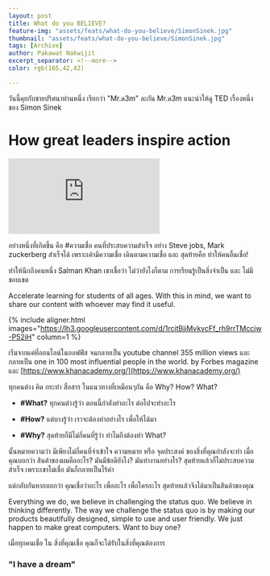 ```yaml
---
layout: post
title: What do you BELIEVE?
feature-img: "assets/feats/what-do-you-believe/SimonSinek.jpg"
thumbnail: "assets/feats/what-do-you-believe/SimonSinek.jpg"
tags: [Archive]
author: Pakawat Nakwijit
excerpt_separator: <!--more-->
color: rgb(165,42,42)

---
```



วันนี้คุยกับชายปริศนาท่านหนึ่ง เรียกว่า "Mr.ด3m" ละกัน
Mr.ด3m แนะนำให้ดู TED เรื่องหนึ่งของ Simon Sinek

<!--more-->

# How great leaders inspire action


<div class="video-container">
    <iframe class="video" src="http://embed.ted.com/talks/lang/en/simon_sinek_how_great_leaders_inspire_action.html" frameborder="0" scrolling="no" webkitAllowFullScreen mozallowfullscreen allowFullScreen></iframe>
</div>

อย่างหนึ่งที่เกิดขึ้น คือ <span class="tag-en"><span class="tag-en">#ความเชื่อ</span></span>
คนที่ประสบความสำเร็จ อย่าง Steve jobs, Mark zuckerberg สำเร็จได้ เพราะเค้ามีความเชื่อ เดินตามความเชื่อ และ สุดท้ายคือ ทำให้คนอื่นเชื่อ!

ทำให้นึกถึงคนหนึ่ง Salman Khan เขาเชื่อว่า ไม่ว่ายังไงก็ตาม การเรียนรู้เป็นสิ่งจำเป็น และ ไม่มีขอบเขต


<div class="blockquote">
Accelerate learning for students of all ages. With this in mind, we want to share our content with whoever may find it useful.
</div>

{% include aligner.html images="https://lh3.googleusercontent.com/d/1rcitBjiMvkvcFf_rh9rrTMccjw-P52iH" column=1 %}

เริ่มจากแค่ที่ออนไลน์ในออฟฟิส จนกลายเป็น youtube channel 355 million views และกลายเป็น one in 100 most influential people in the world. by Forbes magazine และ [https://www.khanacademy.org/](https://www.khanacademy.org/)

ทุกคนต่าง คิด กระทำ สื่อสาร ในแนวทางที่เหมือนๆกัน คือ Why? How? What?

* **#What?** ทุกคนต่างรู้ว่า ตอนนี้กำลังทำอะไร ต่อไปจะทำอะไร

* **#How?** แต่บางรู้ว่า เราจะต้องทำอย่างไร เพื่อให้ได้มา

* **#Why?** สุดท้ายก็มีไม่กี่คนที่รู้ว่า ทำไมถึงต้องทำ What?

นั้นหมายความว่า มีเพียงไม่กี่คนที่จำเข้าใจ ความหมาย หรือ จุดประสงค์ ของสิ่งที่คุณกำลังจะทำ เมื่อคุณบอกว่า สินค้าของผมคืออะไร? มันมีข้อดียังไง? มันทำงานอย่างไร? สุดท้ายแล้วก็ไม่ประสบความสำเร็จ เพราะเขาไม่เชื่อ มันก็กลายเป็นไร้ค่า

แต่กลับกันหากบอกว่า คุณเชื่อว่าอะไร เพื่ออะไร เพื่อใครอะไร สุดท้ายแล้วจึงได้มาเป็นสินค้าของคุณ


<div class="blockquote">
Everything we do, we believe in challenging the status quo. We believe in thinking differently. The way we challenge the status quo is by making our products beautifully designed, simple to use and user friendly. We just happen to make great computers. Want to buy one?
</div>

เมื่อทุกคนเชื่อ ใน สิ่งที่คุณเชื่อ คุณก็จะได้รับในสิ่งที่คุณต้องการ

### "I have a dream"